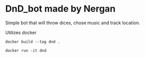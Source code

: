# DnD_bot made by Nergan

Simple bot that will throw dices, chose music and track location.

Utilizes docker

```
docker build --tag dnd .
```
```
docker run -it dnd
```
